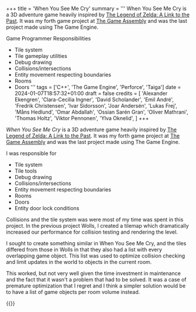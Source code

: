 +++
title = 'When You See Me Cry'
summary = '''
When You See Me Cry is a 3D adventure game heavily inspired by 
[The Legend of Zelda: A Link to the Past](https://en.wikipedia.org/wiki/The_Legend_of_Zelda:_A_Link_to_the_Past). 
It was my forth game project at [The Game Assembly](https://thegameassembly.com)
and was the last project made using The Game Engine.

Game Programmer Responsibilities
  *  Tile system
  *  Tile gameplay utilities
  *  Debug drawing
  *  Collisions/intersections
  *  Entity movement respecting boundaries
  *  Rooms
  *  Doors
'''
tags = ['C++', 'The Game Engine', 'Perforce', 'Taiga']
date = 2024-01-07T18:57:32+01:00
draft = false
credits = [
    'Alexander Ekengren',
    'Clara-Cecilia Ingner',
    'David Scholander',
    'Emil André',
    'Fredrik Christensen',
    'Ivar Sidorsson',
    'Joar Andersén',
    'Lukas Frej',
    'Måns Hedlund',
    'Omar Abdallah',
    'Ossian Sarén Gran',
    'Oliver Mathrani',
    'Thomas Holtz',
    'Viktor Pennonen',
    'Ylva Oknelid',
]
+++

_When You See Me Cry_ is a 3D adventure game heavily inspired by 
[The Legend of Zelda: A Link to the Past](https://en.wikipedia.org/wiki/The_Legend_of_Zelda:_A_Link_to_the_Past). 
It was my forth game project at [The Game Assembly](https://thegameassembly.com)
and was the last project made using The Game Engine.

I was responsible for
* Tile system
* Tile tools
* Debug drawing
* Collisions/intersections
* Entity movement respecting boundaries
* Rooms
* Doors
* Entity door lock conditions

Collisions and the tile system was were most of my time was spent in this project.
In the previous project Wolls, I created a tilemap which dramatically increased 
our performance for collision testing and rendering the level. 

I sought to create something similar in When You See Me Cry, and the tiles differed 
from those in Wolls in that they also had a list with every overlapping game object. 
This list was used to optimize collision checking and limit updates in the world to 
objects in the current room.

This worked, but not very well given the time investment in maintenance and the fact
that it wasn't a problem that had to be solved. It was a case of premature optimization
that I regret and I think a simpler solution would be to have a list of game objects per
room volume instead.

{{<youtube id="RTEkSJmcURg" title="When You See Me Cry trailer.">}}